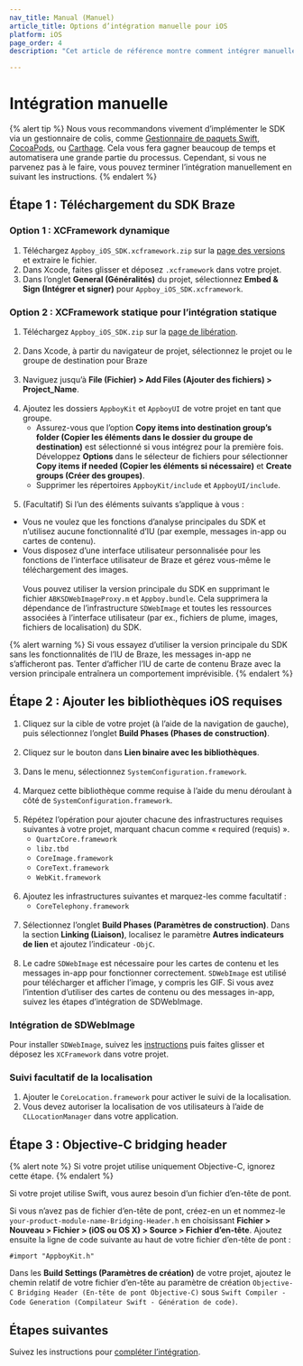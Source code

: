 ```yaml
---
nav_title: Manual (Manuel)
article_title: Options d’intégration manuelle pour iOS
platform: iOS
page_order: 4
description: "Cet article de référence montre comment intégrer manuellement le SDK Braze pour iOS."

---
```


# Intégration manuelle

{% alert tip %}
Nous vous recommandons vivement d’implémenter le SDK via un gestionnaire de colis, comme [Gestionnaire de paquets Swift](../swift_package_manager/), [CocoaPods](../cocoapods/), ou [Carthage](../carthage_integration/). Cela vous fera gagner beaucoup de temps et automatisera une grande partie du processus. Cependant, si vous ne parvenez pas à le faire, vous pouvez terminer l’intégration manuellement en suivant les instructions.
{% endalert %}

## Étape 1 : Téléchargement du SDK Braze

### Option 1 : XCFramework dynamique

1. Téléchargez `Appboy_iOS_SDK.xcframework.zip` sur la [page des versions](https://github.com/appboy/appboy-ios-sdk/releases) et extraire le fichier.
2. Dans Xcode, faites glisser et déposez `.xcframework` dans votre projet.
3. Dans l’onglet **General (Généralités)** du projet, sélectionnez **Embed & Sign (Intégrer et signer)** pour `Appboy_iOS_SDK.xcframework`.

### Option 2 : XCFramework statique pour l’intégration statique

1. Téléchargez `Appboy_iOS_SDK.zip` sur la [page de libération](https://github.com/appboy/appboy-ios-sdk/releases).<br><br>
2. Dans Xcode, à partir du navigateur de projet, sélectionnez le projet ou le groupe de destination pour Braze<br><br>
3. Naviguez jusqu’à **File (Fichier) > Add Files (Ajouter des fichiers) > Project_Name**.<br><br>
4. Ajoutez les dossiers `AppboyKit` et `AppboyUI` de votre projet en tant que groupe.
	- Assurez-vous que l’option **Copy items into destination group’s folder (Copier les éléments dans le dossier du groupe de destination)** est sélectionné si vous intégrez pour la première fois. Développez **Options** dans le sélecteur de fichiers pour sélectionner **Copy items if needed (Copier les éléments si nécessaire)** et **Create groups (Créer des groupes)**.
	- Supprimer les répertoires `AppboyKit/include` et `AppboyUI/include`.<br><br>
5. (Facultatif) Si l’un des éléments suivants s’applique à vous :
  - Vous ne voulez que les fonctions d’analyse principales du SDK et n’utilisez aucune fonctionnalité d’IU (par exemple, messages in-app ou cartes de contenu).
  - Vous disposez d’une interface utilisateur personnalisée pour les fonctions de l’interface utilisateur de Braze et gérez vous-même le téléchargement des images.<br><br>Vous pouvez utiliser la version principale du SDK en supprimant le fichier `ABKSDWebImageProxy.m` et `Appboy.bundle`. Cela supprimera la dépendance de l’infrastructure `SDWebImage` et toutes les ressources associées à l’interface utilisateur (par ex., fichiers de plume, images, fichiers de localisation) du SDK.

{% alert warning %}
Si vous essayez d’utiliser la version principale du SDK sans les fonctionnalités de l’IU de Braze, les messages in-app ne s’afficheront pas. Tenter d’afficher l’IU de carte de contenu Braze avec la version principale entraînera un comportement imprévisible.
{% endalert %}

## Étape 2 : Ajouter les bibliothèques iOS requises

1. Cliquez sur la cible de votre projet (à l’aide de la navigation de gauche), puis sélectionnez l’onglet **Build Phases (Phases de construction)**.<br><br>
2. Cliquez sur le bouton <i class="fas fa-plus"></i> dans **Lien binaire avec les bibliothèques**.<br><br>
3. Dans le menu, sélectionnez `SystemConfiguration.framework`.<br><br>
4. Marquez cette bibliothèque comme requise à l’aide du menu déroulant à côté de `SystemConfiguration.framework`.<br><br>
5. Répétez l’opération pour ajouter chacune des infrastructures requises suivantes à votre projet, marquant chacun comme « required (requis) ».
	- `QuartzCore.framework`
	- `libz.tbd`
	- `CoreImage.framework`
	- `CoreText.framework`
	- `WebKit.framework`<br><br>
6. Ajoutez les infrastructures suivantes et marquez-les comme facultatif :
	- `CoreTelephony.framework`<br><br>
7. Sélectionnez l’onglet **Build Phases (Paramètres de construction)**. Dans la section **Linking (Liaison)**, localisez le paramètre **Autres indicateurs de lien** et ajoutez l’indicateur `-ObjC`.<br><br>
8. Le cadre `SDWebImage` est nécessaire pour les cartes de contenu et les messages in-app pour fonctionner correctement. `SDWebImage` est utilisé pour télécharger et afficher l’image, y compris les GIF. Si vous avez l’intention d’utiliser des cartes de contenu ou des messages in-app, suivez les étapes d’intégration de SDWebImage.

### Intégration de SDWebImage

Pour installer `SDWebImage`, suivez les [instructions](https://github.com/SDWebImage/SDWebImage/wiki/Installation-Guide#build-sdwebimage-as-xcframework) puis faites glisser et déposez les `XCFramework` dans votre projet.

### Suivi facultatif de la localisation

1. Ajouter le `CoreLocation.framework` pour activer le suivi de la localisation.
2. Vous devez autoriser la localisation de vos utilisateurs à l’aide de `CLLocationManager` dans votre application.

## Étape 3 : Objective-C bridging header

{% alert note %}
Si votre projet utilise uniquement Objective-C, ignorez cette étape.
{% endalert %}

Si votre projet utilise Swift, vous aurez besoin d’un fichier d’en-tête de pont.

Si vous n’avez pas de fichier d’en-tête de pont, créez-en un et nommez-le `your-product-module-name-Bridging-Header.h` en choisissant **Fichier > Nouveau > Fichier > (iOS ou OS X) > Source > Fichier d’en-tête**. Ajoutez ensuite la ligne de code suivante au haut de votre fichier d’en-tête de pont :
```
#import "AppboyKit.h"
```

Dans les **Build Settings (Paramètres de création)** de votre projet, ajoutez le chemin relatif de votre fichier d’en-tête au paramètre de création `Objective-C Bridging Header (En-tête de pont Objective-C)` sous `Swift Compiler - Code Generation (Compilateur Swift - Génération de code)`.

## Étapes suivantes

Suivez les instructions pour [compléter l’intégration]({{site.baseurl}}/developer_guide/platform_integration_guides/swift/initial_sdk_setup/completing_integration/).
